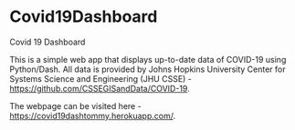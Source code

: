 # Covid19Dashboard
Covid 19 Dashboard

This is a simple web app that displays up-to-date data of COVID-19 using Python/Dash. All data is provided by 
Johns Hopkins University Center for Systems Science and Engineering (JHU CSSE) - https://github.com/CSSEGISandData/COVID-19.

The webpage can be visited here - https://covid19dashtommy.herokuapp.com/.
